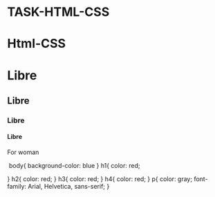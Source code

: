 # TASK-HTML-CSS
# Html-CSS
<!DOCTYPE html>
<html lang="en">
<head>
    <link rel="stylesheet" href="style.css">
    <link rel="shortcut icon" href="https://d.ibtimes.com/en/full/692077/ysl.jpg?w=729&f=10d6be10e2deed0a094831d3234193c5" type="image/x-icon">
    <meta charset="UTF-8">
    <meta name="viewport" content="width=, initial-scale=1.0">
    <title>YSL-Libre-Collection</title>
</head>
<body>
    <h1>Libre </h1>
    <h2>Libre</h2>
    <h3>Libre</h3>
    <h4>Libre</h4>
    <p>For woman</p>
    <img src="https://www.scentstore.com/wp-content/uploads/2024/08/YSL-Libre-Collection.jpg" alt="">

</body>
</html>
body{
    background-color: blue
}
h1{
    color: red;

}
h2{
    color: red;
}
h3{
    color: red;
}
h4{
    color: red;
}
p{ 
    color: gray;
    font-family: Arial, Helvetica, sans-serif;
}
